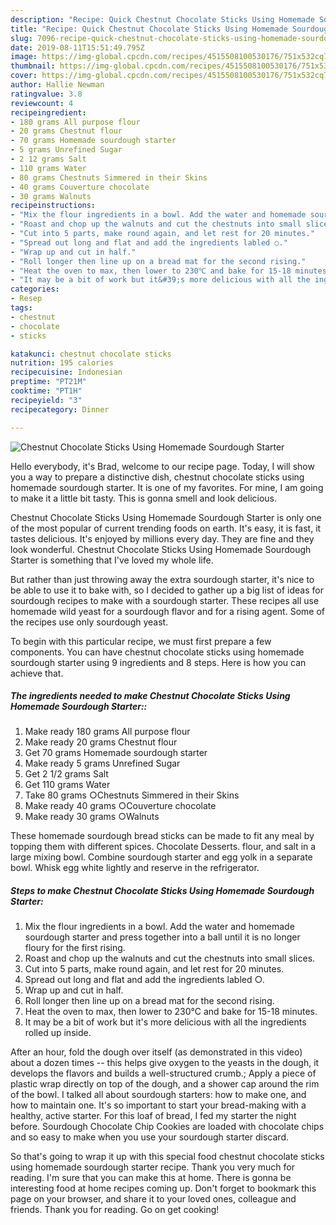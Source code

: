```yaml
---
description: "Recipe: Quick Chestnut Chocolate Sticks Using Homemade Sourdough Starter"
title: "Recipe: Quick Chestnut Chocolate Sticks Using Homemade Sourdough Starter"
slug: 7096-recipe-quick-chestnut-chocolate-sticks-using-homemade-sourdough-starter
date: 2019-08-11T15:51:49.795Z
image: https://img-global.cpcdn.com/recipes/4515508100530176/751x532cq70/chestnut-chocolate-sticks-using-homemade-sourdough-starter-recipe-main-photo.jpg
thumbnail: https://img-global.cpcdn.com/recipes/4515508100530176/751x532cq70/chestnut-chocolate-sticks-using-homemade-sourdough-starter-recipe-main-photo.jpg
cover: https://img-global.cpcdn.com/recipes/4515508100530176/751x532cq70/chestnut-chocolate-sticks-using-homemade-sourdough-starter-recipe-main-photo.jpg
author: Hallie Newman
ratingvalue: 3.8
reviewcount: 4
recipeingredient:
- 180 grams All purpose flour
- 20 grams Chestnut flour
- 70 grams Homemade sourdough starter
- 5 grams Unrefined Sugar
- 2 12 grams Salt
- 110 grams Water
- 80 grams Chestnuts Simmered in their Skins
- 40 grams Couverture chocolate
- 30 grams Walnuts
recipeinstructions:
- "Mix the flour ingredients in a bowl. Add the water and homemade sourdough starter and press together into a ball until it is no longer floury for the first rising."
- "Roast and chop up the walnuts and cut the chestnuts into small slices."
- "Cut into 5 parts, make round again, and let rest for 20 minutes."
- "Spread out long and flat and add the ingredients labled ○."
- "Wrap up and cut in half."
- "Roll longer then line up on a bread mat for the second rising."
- "Heat the oven to max, then lower to 230℃ and bake for 15-18 minutes."
- "It may be a bit of work but it&#39;s more delicious with all the ingredients rolled up inside."
categories:
- Resep
tags:
- chestnut
- chocolate
- sticks

katakunci: chestnut chocolate sticks
nutrition: 195 calories
recipecuisine: Indonesian
preptime: "PT21M"
cooktime: "PT1H"
recipeyield: "3"
recipecategory: Dinner

---
```



![Chestnut Chocolate Sticks Using Homemade Sourdough Starter](https://img-global.cpcdn.com/recipes/4515508100530176/751x532cq70/chestnut-chocolate-sticks-using-homemade-sourdough-starter-recipe-main-photo.jpg)

Hello everybody, it's Brad, welcome to our recipe page. Today, I will show you a way to prepare a distinctive dish, chestnut chocolate sticks using homemade sourdough starter. It is one of my favorites. For mine, I am going to make it a little bit tasty. This is gonna smell and look delicious.

Chestnut Chocolate Sticks Using Homemade Sourdough Starter is only one of the most popular of current trending foods on earth. It's easy, it is fast, it tastes delicious. It's enjoyed by millions every day. They are fine and they look wonderful. Chestnut Chocolate Sticks Using Homemade Sourdough Starter is something that I've loved my whole life.

But rather than just throwing away the extra sourdough starter, it&#39;s nice to be able to use it to bake with, so I decided to gather up a big list of ideas for sourdough recipes to make with a sourdough starter. These recipes all use homemade wild yeast for a sourdough flavor and for a rising agent. Some of the recipes use only sourdough yeast.


To begin with this particular recipe, we must first prepare a few components. You can have chestnut chocolate sticks using homemade sourdough starter using 9 ingredients and 8 steps. Here is how you can achieve that.

##### The ingredients needed to make Chestnut Chocolate Sticks Using Homemade Sourdough Starter::

1. Make ready 180 grams All purpose flour
1. Make ready 20 grams Chestnut flour
1. Get 70 grams Homemade sourdough starter
1. Make ready 5 grams Unrefined Sugar
1. Get 2 1/2 grams Salt
1. Get 110 grams Water
1. Take 80 grams ○Chestnuts Simmered in their Skins
1. Make ready 40 grams ○Couverture chocolate
1. Make ready 30 grams ○Walnuts


These homemade sourdough bread sticks can be made to fit any meal by topping them with different spices. Chocolate Desserts. flour, and salt in a large mixing bowl. Combine sourdough starter and egg yolk in a separate bowl. Whisk egg white lightly and reserve in the refrigerator. 

##### Steps to make Chestnut Chocolate Sticks Using Homemade Sourdough Starter:

1. Mix the flour ingredients in a bowl. Add the water and homemade sourdough starter and press together into a ball until it is no longer floury for the first rising.
1. Roast and chop up the walnuts and cut the chestnuts into small slices.
1. Cut into 5 parts, make round again, and let rest for 20 minutes.
1. Spread out long and flat and add the ingredients labled ○.
1. Wrap up and cut in half.
1. Roll longer then line up on a bread mat for the second rising.
1. Heat the oven to max, then lower to 230℃ and bake for 15-18 minutes.
1. It may be a bit of work but it&#39;s more delicious with all the ingredients rolled up inside.


After an hour, fold the dough over itself (as demonstrated in this video) about a dozen times -- this helps give oxygen to the yeasts in the dough, it develops the flavors and builds a well-structured crumb.; Apply a piece of plastic wrap directly on top of the dough, and a shower cap around the rim of the bowl. I talked all about sourdough starters: how to make one, and how to maintain one. It&#39;s so important to start your bread-making with a healthy, active starter. For this loaf of bread, I fed my starter the night before. Sourdough Chocolate Chip Cookies are loaded with chocolate chips and so easy to make when you use your sourdough starter discard. 

So that's going to wrap it up with this special food chestnut chocolate sticks using homemade sourdough starter recipe. Thank you very much for reading. I'm sure that you can make this at home. There is gonna be interesting food at home recipes coming up. Don't forget to bookmark this page on your browser, and share it to your loved ones, colleague and friends. Thank you for reading. Go on get cooking!
